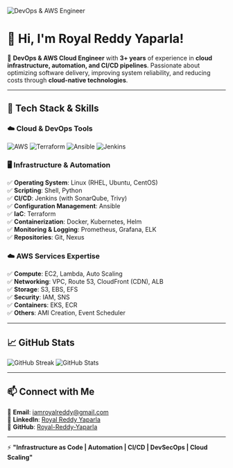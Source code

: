![DevOps & AWS Engineer](https://img.shields.io/badge/DevOps-AWS-blue?style=for-the-badge&logo=amazon-aws&logoColor=white)

# 👋 Hi, I'm Royal Reddy Yaparla!

🚀 **DevOps & AWS Cloud Engineer** with **3+ years** of experience in **cloud infrastructure, automation, and CI/CD pipelines**. Passionate about optimizing software delivery, improving system reliability, and reducing costs through **cloud-native technologies**.

---

## 🔧 Tech Stack & Skills  

### ☁️ **Cloud & DevOps Tools**  
![AWS](https://img.shields.io/badge/AWS-%23FF9900.svg?style=for-the-badge&logo=amazon-aws&logoColor=white) ![Terraform](https://img.shields.io/badge/Terraform-%235835CC.svg?style=for-the-badge&logo=terraform&logoColor=white) ![Ansible](https://img.shields.io/badge/Ansible-%23EE0000.svg?style=for-the-badge&logo=ansible&logoColor=white) ![Jenkins](https://img.shields.io/badge/Jenkins-%23D24939.svg?style=for-the-badge&logo=jenkins&logoColor=white)

### 🖥️ **Infrastructure & Automation**  
✅ **Operating System**: Linux (RHEL, Ubuntu, CentOS)  
✅ **Scripting**: Shell, Python  
✅ **CI/CD**: Jenkins (with SonarQube, Trivy)  
✅ **Configuration Management**: Ansible  
✅ **IaC**: Terraform  
✅ **Containerization**: Docker, Kubernetes, Helm  
✅ **Monitoring & Logging**: Prometheus, Grafana, ELK  
✅ **Repositories**: Git, Nexus  

### ☁️ **AWS Services Expertise**  
✅ **Compute**: EC2, Lambda, Auto Scaling  
✅ **Networking**: VPC, Route 53, CloudFront (CDN), ALB  
✅ **Storage**: S3, EBS, EFS  
✅ **Security**: IAM, SNS  
✅ **Containers**: EKS, ECR  
✅ **Others**: AMI Creation, Event Scheduler  

---

## 📈 GitHub Stats
![GitHub Streak](https://github-readme-streak-stats.herokuapp.com/?user=Royal-Reddy-Yaparla&theme=tokyonight)
![GitHub Stats](https://github-readme-stats.vercel.app/api?username=Royal-Reddy-Yaparla&show_icons=true&theme=tokyonight)

---

## 📫 Connect with Me
📧 **Email**: [iamroyalreddy@gmail.com](mailto:iamroyalreddy@gmail.com)  
🔗 **LinkedIn**: [Royal Reddy Yaparla](https://linkedin.com/in/royalreddy/)  
🐙 **GitHub**: [Royal-Reddy-Yaparla](https://github.com/Royal-Reddy-Yaparla)

---

⚡ **"Infrastructure as Code | Automation | CI/CD | DevSecOps | Cloud Scaling"**
